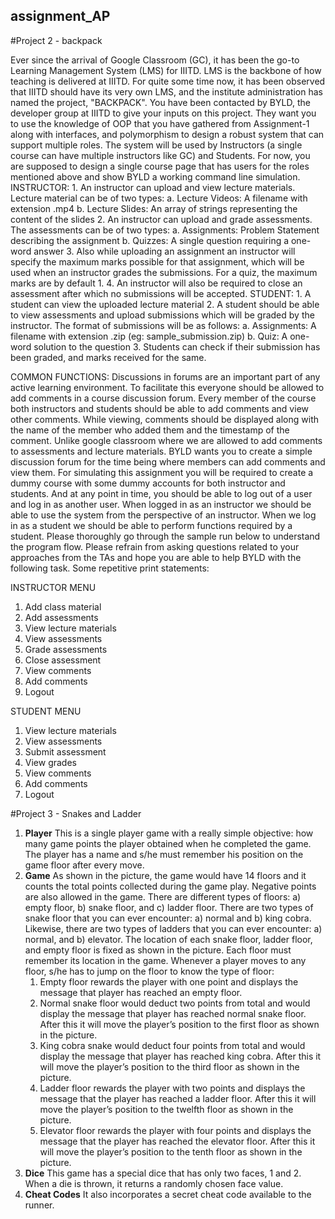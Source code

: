 ## assignment_AP
#Project 2 - backpack

Ever since the arrival of Google Classroom (GC), it has been the go-to Learning Management
System (LMS) for IIITD. LMS is the backbone of how teaching is delivered at IIITD. For quite
some time now, it has been observed that IIITD should have its very own LMS, and the institute
administration has named the project, "BACKPACK". You have been contacted by BYLD, the
developer group at IIITD to give your inputs on this project. They want you to use the
knowledge of OOP that you have gathered from Assignment-1 along with interfaces, and
polymorphism to design a robust system that can support multiple roles. The system will be
used by Instructors (a single course can have multiple instructors like GC) and Students.
For now, you are supposed to design a single course page that has users for the roles
mentioned above and show BYLD a working command line simulation.
INSTRUCTOR:
          1. An instructor can upload and view lecture materials. Lecture material can be of two
          types:
          a. Lecture Videos: A filename with extension .mp4
          b. Lecture Slides: An array of strings representing the content of the slides
          2. An instructor can upload and grade assessments. The assessments can be of two
          types:
          a. Assignments: Problem Statement describing the assignment
          b. Quizzes: A single question requiring a one-word answer
          3. Also while uploading an assignment an instructor will specify the maximum marks
          possible for that assignment, which will be used when an instructor grades the
          submissions. For a quiz, the maximum marks are by default 1.
          4. An instructor will also be required to close an assessment after which no submissions
          will be accepted.
STUDENT:
          1. A student can view the uploaded lecture material
          2. A student should be able to view assessments and upload submissions which will be
          graded by the instructor. The format of submissions will be as follows:
          a. Assignments: A filename with extension .zip (eg: sample_submission.zip)
          b. Quiz: A one-word solution to the question
          3. Students can check if their submission has been graded, and marks received for the
          same.

COMMON FUNCTIONS:
    Discussions in forums are an important part of any active learning environment. To facilitate
    this everyone should be allowed to add comments in a course discussion forum. Every member
    of the course both instructors and students should be able to add comments and view other
    comments. While viewing, comments should be displayed along with the name of the member
    who added them and the timestamp of the comment. Unlike google classroom where we are
    allowed to add comments to assessments and lecture materials. BYLD wants you to create a
    simple discussion forum for the time being where members can add comments and view them.
    For simulating this assignment you will be required to create a dummy course with some
    dummy accounts for both instructor and students. And at any point in time, you should be able
    to log out of a user and log in as another user. When logged in as an instructor we should be
    able to use the system from the perspective of an instructor. When we log in as a student we
    should be able to perform functions required by a student.
    Please thoroughly go through the sample run below to understand the program flow. Please
    refrain from asking questions related to your approaches from the TAs and hope you are able
    to help BYLD with the following task.
    Some repetitive print statements:
    
INSTRUCTOR MENU
  1. Add class material
  2. Add assessments
  3. View lecture materials
  4. View assessments
  5. Grade assessments
  6. Close assessment
  7. View comments
  8. Add comments
  9. Logout

STUDENT MENU
  1. View lecture materials
  2. View assessments
  3. Submit assessment
  4. View grades
  5. View comments
  6. Add comments
  7. Logout

#Project 3 - Snakes and Ladder
1. **Player**
   This is a single player game with a really simple objective: how many game points the player
   obtained when he completed the game. The player has a name and s/he must remember his
   position on the game floor after every move.
2. **Game**
   As shown in the picture, the game would have 14 floors and it counts the total points collected
   during the game play. Negative points are also allowed in the game. There are different types of
   floors: a) empty floor, b) snake floor, and c) ladder floor. There are two types of snake floor that
   you can ever encounter: a) normal and b) king cobra. Likewise, there are two types of ladders
   that you can ever encounter: a) normal, and b) elevator. The location of each snake floor, ladder
   floor, and empty floor is fixed as shown in the picture. Each floor must remember its location in
   the game.
   Whenever a player moves to any floor, s/he has to jump on the floor to know the type of floor:
   1. Empty floor rewards the player with one point and displays the message that player has
   reached an empty floor.
   2. Normal snake floor would deduct two points from total and would display the message
   that player has reached normal snake floor. After this it will move the player’s position to
   the first floor as shown in the picture.
   3. King cobra snake would deduct four points from total and would display the message
   that player has reached king cobra. After this it will move the player’s position to the third
   floor as shown in the picture.
   4. Ladder floor rewards the player with two points and displays the message that the player
   has reached a ladder floor. After this it will move the player’s position to the twelfth floor
   as shown in the picture.
   5. Elevator floor rewards the player with four points and displays the message that the
   player has reached the elevator floor. After this it will move the player’s position to the
   tenth floor as shown in the picture.
3. **Dice**
   This game has a special dice that has only two faces, 1 and 2. When a die is thrown, it returns
   a randomly chosen face value.
4. **Cheat Codes** It also incorporates a secret cheat code available to the runner.